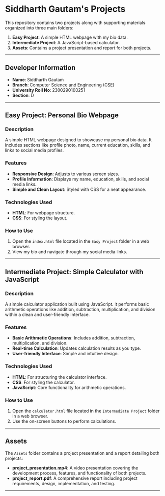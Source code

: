 # Siddharth Gautam's Projects

This repository contains two projects along with supporting materials organized into three main folders:
1. **Easy Project**: A simple HTML webpage with my bio data.
2. **Intermediate Project**: A JavaScript-based calculator.
3. **Assets**: Contains a project presentation and report for both projects.

---

## Developer Information

- **Name**: Siddharth Gautam
- **Branch**: Computer Science and Engineering (CSE)
- **University Roll No**: 2300290100251
- **Section**: D

---

## Easy Project: Personal Bio Webpage

### Description
A simple HTML webpage designed to showcase my personal bio data. It includes sections like profile photo, name, current education, skills, and links to social media profiles.

### Features
- **Responsive Design**: Adjusts to various screen sizes.
- **Profile Information**: Displays my name, education, skills, and social media links.
- **Simple and Clean Layout**: Styled with CSS for a neat appearance.

### Technologies Used
- **HTML**: For webpage structure.
- **CSS**: For styling the layout.

### How to Use
1. Open the `index.html` file located in the `Easy Project` folder in a web browser.
2. View my bio and navigate through my social media links.

---

## Intermediate Project: Simple Calculator with JavaScript

### Description
A simple calculator application built using JavaScript. It performs basic arithmetic operations like addition, subtraction, multiplication, and division within a clean and user-friendly interface.

### Features
- **Basic Arithmetic Operations**: Includes addition, subtraction, multiplication, and division.
- **Real-time Calculation**: Updates calculation results as you type.
- **User-friendly Interface**: Simple and intuitive design.

### Technologies Used
- **HTML**: For structuring the calculator interface.
- **CSS**: For styling the calculator.
- **JavaScript**: Core functionality for arithmetic operations.

### How to Use
1. Open the `calculator.html` file located in the `Intermediate Project` folder in a web browser.
2. Use the on-screen buttons to perform calculations.

---

## Assets

The `Assets` folder contains a project presentation and a report detailing both projects:

- **project_presentation.mp4**: A video presentation covering the development process, features, and functionality of both projects.
- **project_report.pdf**: A comprehensive report including project requirements, design, implementation, and testing.

---


